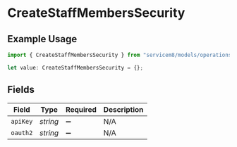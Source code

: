 # CreateStaffMembersSecurity

## Example Usage

```typescript
import { CreateStaffMembersSecurity } from "servicem8/models/operations";

let value: CreateStaffMembersSecurity = {};
```

## Fields

| Field              | Type               | Required           | Description        |
| ------------------ | ------------------ | ------------------ | ------------------ |
| `apiKey`           | *string*           | :heavy_minus_sign: | N/A                |
| `oauth2`           | *string*           | :heavy_minus_sign: | N/A                |